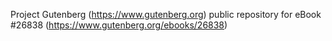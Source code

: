 Project Gutenberg (https://www.gutenberg.org) public repository for eBook #26838 (https://www.gutenberg.org/ebooks/26838)
